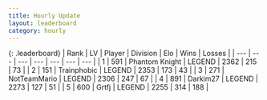 ```yaml
---
title: Hourly Update
layout: leaderboard
category: hourly
---
```


{: .leaderboard}
| Rank | LV | Player | Division | Elo | Wins | Losses |
| --- | --- | --- | --- | --- | --- | --- |
| <span data-change="0">1</span> | 591 | <span title="ID: 742939">Phantom Knight</span> | LEGEND | <span data-change="0">2362</span> | <span data-change="0">215</span> | <span data-change="0">73</span> |
| <span data-change="0">2</span> | 151 | <span title="ID: 744981">Trainphobic</span> | LEGEND | <span data-change="-2">2353</span> | <span data-change="6">173</span> | <span data-change="2">43</span> |
| <span data-change="0">3</span> | 271 | <span title="ID: 195293">NotTeamMario</span> | LEGEND | <span data-change="0">2306</span> | <span data-change="0">247</span> | <span data-change="0">67</span> |
| <span data-change="0">4</span> | 891 | <span title="ID: 694036">Darkim27</span> | LEGEND | <span data-change="14">2273</span> | <span data-change="2">127</span> | <span data-change="0">51</span> |
| <span data-change="0">5</span> | 600 | <span title="ID: 742306">Grtfj</span> | LEGEND | <span data-change="0">2255</span> | <span data-change="0">314</span> | <span data-change="0">188</span> |
